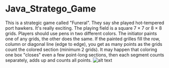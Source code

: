 # Java_Stratego_Game
This is a strategic game called "Funeral". They say she played hot-tempered port hawkers. It's really exciting. The playing field is a square 7 × 7 or 8 × 8 grids. Players should use pens in two different colors. The initiator paints one of any grids, the other does the same. If the painted grilles fill the row, column or diagonal line (edge to edge), you get as many points as the grids count the colored section (minimum 2 grids). It may happen that coloring one box "closes" even a few point-long sections, then each segment counts separately, adds up and counts all points.
![alt text](https://i.ibb.co/SJ44Y81/Przechwytywanie.png)
